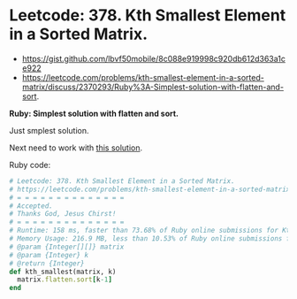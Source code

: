 # Leetcode: 378. Kth Smallest Element in a Sorted Matrix.

- https://gist.github.com/lbvf50mobile/8c088e919998c920db612d363a1ce922
- https://leetcode.com/problems/kth-smallest-element-in-a-sorted-matrix/discuss/2370293/Ruby%3A-Simplest-solution-with-flatten-and-sort.


**Ruby: Simplest solution with flatten and sort.**

Just smplest solution.

Next need to work with [this solution](https://leetcode.com/problems/kth-smallest-element-in-a-sorted-matrix/discuss/1547354/3-Different-Approaches-for-Interview-With-Comments).


Ruby code:
```Ruby
# Leetcode: 378. Kth Smallest Element in a Sorted Matrix.
# https://leetcode.com/problems/kth-smallest-element-in-a-sorted-matrix/
# = = = = = = = = = = = = = =
# Accepted.
# Thanks God, Jesus Chirst!
# = = = = = = = = = = = = = =
# Runtime: 158 ms, faster than 73.68% of Ruby online submissions for Kth Smallest Element in a Sorted Matrix.
# Memory Usage: 216.9 MB, less than 10.53% of Ruby online submissions for Kth Smallest Element in a Sorted Matrix.
# @param {Integer[][]} matrix
# @param {Integer} k
# @return {Integer}
def kth_smallest(matrix, k)
  matrix.flatten.sort[k-1]
end
```
